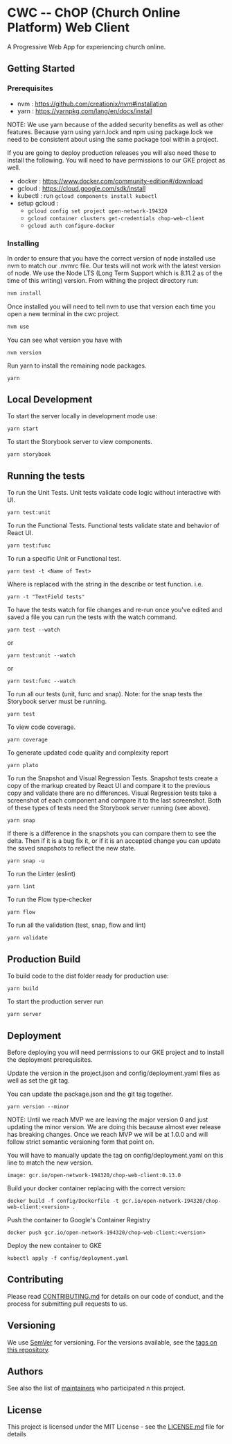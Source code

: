 # CWC -- ChOP (Church Online Platform) Web Client

A Progressive Web App for experiencing church online.

## Getting Started

### Prerequisites

- nvm : https://github.com/creationix/nvm#installation
- yarn : https://yarnpkg.com/lang/en/docs/install

NOTE: We use yarn because of the added security benefits as well as other features. Because yarn using yarn.lock and npm using package.lock we need to be consistent about using the same package tool within a project.

If you are going to deploy production releases you will also need these to install the following. You will need to have permissions to our GKE project as well.

- docker : https://www.docker.com/community-edition#/download
- gcloud : https://cloud.google.com/sdk/install
- kubectl : run `gcloud components install kubectl`
- setup gcloud :
  - `gcloud config set project open-network-194320`
  - `gcloud container clusters get-credentials chop-web-client`
  - `gcloud auth configure-docker`

### Installing

In order to ensure that you have the correct version of node installed use nvm to match our .nvmrc file. Our tests will not work with the latest version of node. We use the Node LTS (Long Term Support which is 8.11.2 as of the time of this writing) version. From withing the project directory run:

```bash
nvm install
```

Once installed you will need to tell nvm to use that version each time you open a new terminal in the cwc project.

```bash
nvm use
```

You can see what version you have with

```
nvm version
```

Run yarn to install the remaining node packages.

```
yarn
```

## Local Development

To start the server locally in development mode use:
```
yarn start
```

To start the Storybook server to view components.
```
yarn storybook
```

## Running the tests

To run the Unit Tests. Unit tests validate code logic without
interactive with UI.
```
yarn test:unit
```

To run the Functional Tests. Functional tests validate state and
behavior of React UI.
```
yarn test:func
```

To run a specific Unit or Functional test.
```
yarn test -t <Name of Test>
```
Where <Name of Test> is replaced with the string in the describe or test function.
i.e.
```
yarn -t "TextField tests"
```

To have the tests watch for file changes and re-run once you've edited and saved
a file you can run the tests with the watch command.
```
yarn test --watch
```
or
```
yarn test:unit --watch
```
or
```
yarn test:func --watch
```

To run all our tests (unit, func and snap). Note: for the snap tests the
Storybook server must be running.
```
yarn test
```

To view code coverage.
```
yarn coverage
```

To generate updated code quality and complexity report
```
yarn plato
```

To run the Snapshot and Visual Regression Tests. Snapshot tests create a copy of
the markup created by React UI and compare it to the previous copy and validate
there are no differences. Visual Regression tests take a screenshot of each
component and compare it to the last screenshot. Both of these types of tests
need the Storybook server running (see above). 
```
yarn snap
```
If there is a difference in the snapshots you can compare them to see the delta.
Then if it is a bug fix it, or if it is an accepted change you can update the
saved snapshots to reflect the new state.
```
yarn snap -u
```

To run the Linter (eslint)
```
yarn lint
```

To run the Flow type-checker
```
yarn flow
```

To run all the validation (test, snap, flow and lint)
```
yarn validate
```

## Production Build

To build code to the dist folder ready for production use:
```
yarn build
```

To start the production server run
```
yarn server
```

## Deployment

Before deploying you will need permissions to our GKE project and to install the deployment prerequisites.

Update the version in the project.json and config/deployment.yaml files as well as set the git tag.

You can update the package.json and the git tag together.

```
yarn version --minor
```

NOTE: Until we reach MVP we are leaving the major version 0 and just updating the minor version. We are doing this because almost ever release has breaking changes. Once we reach MVP we will be at 1.0.0 and will follow strict semantic versioning form that point on.

You will have to manually update the tag on config/deployment.yaml on this line to match the new version.

```
image: gcr.io/open-network-194320/chop-web-client:0.13.0
```

Build your docker container replacing <version> with the correct version:

```
docker build -f config/Dockerfile -t gcr.io/open-network-194320/chop-web-client:<version> .
```

Push the container to Google's Container Registry

```
docker push gcr.io/open-network-194320/chop-web-client:<version>
```

Deploy the  new container to GKE

```
kubectl apply -f config/deployment.yaml
```

## Contributing

Please read [CONTRIBUTING.md](CONTRIBUTING.md) for details on our code of conduct, and the process for submitting pull requests to us.

## Versioning

We use [SemVer](http://semver.org/) for versioning. For the versions available, see the [tags on this repository](https://in.thewardro.be/io/opennetwork/chop-web-client/tags). 

## Authors

See also the list of [maintainers](MAINTAINERS) who participated n this project.

## License

This project is licensed under the MIT License - see the [LICENSE.md](LICENSE.md) file for details
